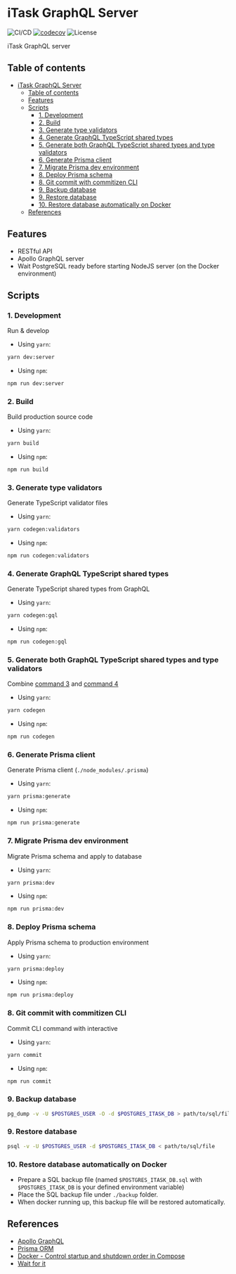 # iTask GraphQL Server

![CI/CD](https://github.com/phatnguyenuit/itask-server/workflows/CI/badge.svg)
[![codecov](https://codecov.io/gh/phatnguyenuit/itask-server/branch/master/graph/badge.svg?token=0JzRGxgu6c)](https://codecov.io/gh/phatnguyenuit/itask-server)
![License](https://img.shields.io/github/license/phatnguyenuit/itask-server)

iTask GraphQL server

## Table of contents
- [iTask GraphQL Server](#itask-graphql-server)
  - [Table of contents](#table-of-contents)
  - [Features](#features)
  - [Scripts](#scripts)
    - [1. Development](#1-development)
    - [2. Build](#2-build)
    - [3. Generate type validators](#3-generate-type-validators)
    - [4. Generate GraphQL TypeScript shared types](#4-generate-graphql-typescript-shared-types)
    - [5. Generate both GraphQL TypeScript shared types and type validators](#5-generate-both-graphql-typescript-shared-types-and-type-validators)
    - [6. Generate Prisma client](#6-generate-prisma-client)
    - [7. Migrate Prisma dev environment](#7-migrate-prisma-dev-environment)
    - [8. Deploy Prisma schema](#8-deploy-prisma-schema)
    - [8. Git commit with commitizen CLI](#8-git-commit-with-commitizen-cli)
    - [9. Backup database](#9-backup-database)
    - [9. Restore database](#9-restore-database)
    - [10. Restore database automatically on Docker](#10-restore-database-automatically-on-docker)
  - [References](#references)

## Features

- RESTful API
- Apollo GraphQL server
- Wait PostgreSQL ready before starting NodeJS server (on the Docker environment)


## Scripts

### 1. Development

Run & develop

- Using `yarn`:


```sh
yarn dev:server
```

- Using `npm`:


```sh
npm run dev:server
```

### 2. Build

Build production source code

- Using `yarn`:


```sh
yarn build
```

- Using `npm`:


```sh
npm run build
```
### 3. Generate type validators

Generate TypeScript validator files

- Using `yarn`:


```sh
yarn codegen:validators
```

- Using `npm`:


```sh
npm run codegen:validators
```

### 4. Generate GraphQL TypeScript shared types

Generate TypeScript shared types from GraphQL

- Using `yarn`:


```sh
yarn codegen:gql
```

- Using `npm`:


```sh
npm run codegen:gql
```

### 5. Generate both GraphQL TypeScript shared types and type validators

Combine [command 3](#3-generate-type-validators) and [command 4](#4-generate-graphql-typescript-shared-types)

- Using `yarn`:


```sh
yarn codegen
```

- Using `npm`:


```sh
npm run codegen
```

### 6. Generate Prisma client

Generate Prisma client (`./node_modules/.prisma`)

- Using `yarn`:


```sh
yarn prisma:generate
```

- Using `npm`:


```sh
npm run prisma:generate
```

### 7. Migrate Prisma dev environment

Migrate Prisma schema and apply to database

- Using `yarn`:


```sh
yarn prisma:dev
```

- Using `npm`:


```sh
npm run prisma:dev
```

### 8. Deploy Prisma schema

Apply Prisma schema to production environment

- Using `yarn`:


```sh
yarn prisma:deploy
```

- Using `npm`:


```sh
npm run prisma:deploy
```

### 8. Git commit with commitizen CLI

Commit CLI command with interactive

- Using `yarn`:


```sh
yarn commit
```

- Using `npm`:


```sh
npm run commit
```

### 9. Backup database

```sh
pg_dump -v -U $POSTGRES_USER -O -d $POSTGRES_ITASK_DB > path/to/sql/file
```

### 9. Restore database

```sh
psql -v -U $POSTGRES_USER -d $POSTGRES_ITASK_DB < path/to/sql/file
```


### 10. Restore database automatically on Docker

- Prepare a SQL backup file (named `$POSTGRES_ITASK_DB.sql` with `$POSTGRES_ITASK_DB` is your defined environment variable)
- Place the SQL backup file under `./backup` folder.
- When docker running up, this backup file will be restored automatically.

## References

- [Apollo GraphQL](https://www.apollographql.com/docs/)
- [Prisma ORM](https://www.prisma.io/docs/getting-started/)
- [Docker - Control startup and shutdown order in Compose](https://docs.docker.com/compose/startup-order/)
- [Wait for it](https://github.com/vishnubob/wait-for-it)